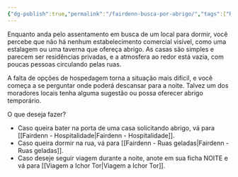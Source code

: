 ```yaml
---
{"dg-publish":true,"permalink":"/fairdenn-busca-por-abrigo/","tags":["RPG/livro-jogo/Draegeni/story-points"],"created":"2024-12-06T15:06:11.638-05:00","updated":"2024-12-27T16:35:21.068-05:00"}
---
```



Enquanto anda pelo assentamento em busca de um local para dormir, você percebe que não há nenhum estabelecimento comercial visível, como uma estalagem ou uma taverna que ofereça abrigo. As casas são simples e parecem ser residências privadas, e a atmosfera ao redor está vazia, com poucas pessoas circulando pelas ruas.

A falta de opções de hospedagem torna a situação mais difícil, e você começa a se perguntar onde poderá descansar para a noite. Talvez um dos moradores locais tenha alguma sugestão ou possa oferecer abrigo temporário.

O que deseja fazer?

- Caso queira bater na porta de uma casa solicitando abrigo, vá para [[Fairdenn - Hospitalidade\|Fairdenn - Hospitalidade]].
- Caso queira dormir na rua, vá para [[Fairdenn - Ruas geladas\|Fairdenn - Ruas geladas]].
- Caso deseje seguir viagem durante a noite, anote em sua ficha NOITE e vá para [[Viagem a Ichor Tor\|Viagem a Ichor Tor]].
